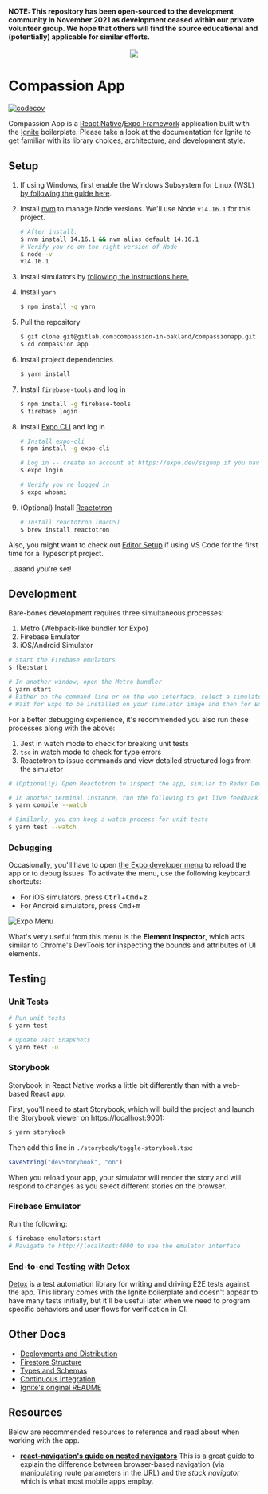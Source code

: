 #### **NOTE:** This repository has been open-sourced to the development community in November 2021 as development ceased within our private volunteer group. We hope that others will find the source educational and (potentially) applicable for similar efforts.

<div style="text-align:center">
  <img src="assets/logo.png" />
</div>

# Compassion App

[![codecov](https://codecov.io/gl/compassion-in-oakland/compassionapp/branch/master/graph/badge.svg?token=FAM6KCQFV8)](https://codecov.io/gl/compassion-in-oakland/compassionapp)

Compassion App is a [React Native](https://reactnative.dev/)/[Expo Framework](https://docs.expo.io/) application built with the [Ignite](https://github.com/infinitered/ignite) boilerplate. Please take a look at the documentation for Ignite to get familiar with its library choices, architecture, and development style.

## Setup

1. If using Windows, first enable the Windows Subsystem for Linux (WSL) [by following the guide here](https://docs.microsoft.com/en-us/windows/wsl/install-win10).

1. Install [nvm](https://github.com/nvm-sh/nvm) to manage Node versions. We'll use Node `v14.16.1` for this project.

   ```bash
   # After install:
   $ nvm install 14.16.1 && nvm alias default 14.16.1
   # Verify you're on the right version of Node
   $ node -v
   v14.16.1
   ```

1. Install simulators by [following the instructions here.](docs/simulator-setup.md)

1. Install `yarn`

   ```bash
   $ npm install -g yarn
   ```

1. Pull the repository

   ```bash
   $ git clone git@gitlab.com:compassion-in-oakland/compassionapp.git
   $ cd compassion app
   ```

1. Install project dependencies

   ```bash
   $ yarn install
   ```

1. Install `firebase-tools` and log in

   ```bash
   $ npm install -g firebase-tools
   $ firebase login
   ```

1. Install [Expo CLI](https://docs.expo.io/workflow/expo-cli/) and log in

   ```bash
   # Install expo-cli
   $ npm install -g expo-cli

   # Log in -- create an account at https://expo.dev/signup if you haven't already
   $ expo login

   # Verify you're logged in
   $ expo whoami
   ```

1. (Optional) Install [Reactotron](https://github.com/infinitered/reactotron)

   ```bash
   # Install reactotron (macOS)
   $ brew install reactotron
   ```

Also, you might want to check out [Editor Setup](docs/editor-setup.md) if using VS Code for the first time for a Typescript project.

...aaand you're set!

## Development

Bare-bones development requires three simultaneous processes:

1. Metro (Webpack-like bundler for Expo)
1. Firebase Emulator
1. iOS/Android Simulator

```bash
# Start the Firebase emulators
$ fbe:start

# In another window, open the Metro bundler
$ yarn start
# Either on the command line or on the web interface, select a simulator (iOS or Android) to connect to.
# Wait for Expo to be installed on your simulator image and then for Expo to build and publish the bundle to the virtual device
```

For a better debugging experience, it's recommended you also run these processes along with the above:

1. Jest in watch mode to check for breaking unit tests
1. `tsc` in watch mode to check for type errors
1. Reactotron to issue commands and view detailed structured logs from the simulator

```bash
# (Optionally) Open Reactotron to inspect the app, similar to Redux Dev Tools

# In another terminal instance, run the following to get live feedback about Typescript errors
$ yarn compile --watch

# Similarly, you can keep a watch process for unit tests
$ yarn test --watch
```

### Debugging

Occasionally, you'll have to open [the Expo developer menu](https://docs.expo.io/workflow/development-mode/#showing-the-developer-menu) to reload the app or to debug issues. To activate the menu, use the following keyboard shortcuts:

- For iOS simulators, press <kbd>Ctrl</kbd>+<kbd>Cmd</kbd>+<kbd>z</kbd>
- For Android simulators, press <kbd>Cmd</kbd>+<kbd>m</kbd>

![Expo Menu](docs/expo-menu.png)

What's very useful from this menu is the **Element Inspector**, which acts similar to Chrome's DevTools for inspecting the bounds and attributes of UI elements.

## Testing

### Unit Tests

```bash
# Run unit tests
$ yarn test

# Update Jest Snapshots
$ yarn test -u
```

### Storybook

Storybook in React Native works a little bit differently than with a web-based React app.

First, you'll need to start Storybook, which will build the project and launch the Storybook viewer on https://localhost:9001:

```bash
$ yarn storybook
```

Then add this line in `./storybook/toggle-storybook.tsx`:

```ts
saveString("devStorybook", "on")
```

When you reload your app, your simulator will render the story and will respond to changes as you select different stories on the browser.

### Firebase Emulator

Run the following:

```bash
$ firebase emulators:start
# Navigate to http://localhost:4000 to see the emulator interface
```

### End-to-end Testing with Detox

[Detox](https://github.com/wix/Detox) is a test automation library for writing and driving E2E tests against the app. This library comes with the Ignite boilerplate and doesn't appear to have many tests initially, but it'll be useful later when we need to program specific behaviors and user flows for verification in CI.

## Other Docs

- [Deployments and Distribution](docs/deployments-distribution.md)
- [Firestore Structure](docs/firebase-schema.md)
- [Types and Schemas](docs/types-schemas.md)
- [Continuous Integration](docs/gitlab-ci.md)
- [Ignite's original README](docs/ignite-readme.md)

## Resources

Below are recommended resources to reference and read about when working with the app.

- **[react-navigation's guide on nested navigators](https://reactnavigation.org/docs/nesting-navigators/)**
  This is a great guide to explain the difference between browser-based navigation (via manipulating route parameters in the URL) and the _stack navigator_ which is what most mobile apps employ.
